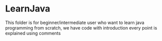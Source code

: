 # LearnJava
This folder is for beginner/intermediate user who want to learn java programming from scratch, we have code with introduction every point is explained using comments 

